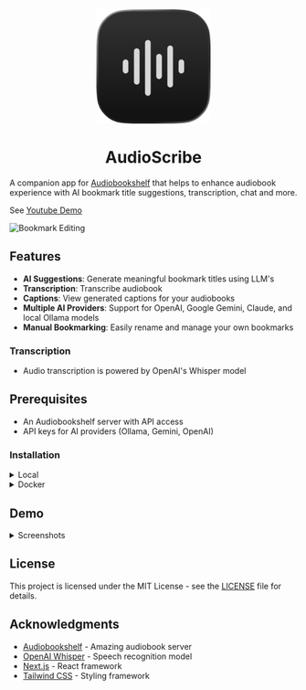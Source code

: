 <div align="center">
    <img src="./public/logo/logo-dark.png" width=200 height=200>
    <h1>AudioScribe</h1>
</div>

A companion app for [Audiobookshelf](https://www.audiobookshelf.org/) that helps to enhance audiobook experience with AI bookmark title suggestions, transcription, chat and more.

See [Youtube Demo](https://youtu.be/zyr6M5ebI38)

![Bookmark Editing](demo/screenshots/edit.png)

## Features

- **AI Suggestions**: Generate meaningful bookmark titles using LLM's
- **Transcription**: Transcribe audiobook
- **Captions**: View generated captions for your audiobooks
- **Multiple AI Providers**: Support for OpenAI, Google Gemini, Claude, and local Ollama models
- **Manual Bookmarking**: Easily rename and manage your own bookmarks

### Transcription

- Audio transcription is powered by OpenAI's Whisper model

## Prerequisites

- An Audiobookshelf server with API access
- API keys for AI providers (Ollama, Gemini, OpenAI)

### Installation

<details>
<summary>Local</summary>

#### System Dependencies

```sh
brew install ffmpeg
brew install cmake
```

#### Ollama

```sh
 # Embedder
ollama pull all-minilm:latest

ollama pull llama3.2:3b
```

#### Install

```sh
clone git@github.com:shakogegia/audioscribe.git
cd audioscribe
npm install

# set env variables
cp .env.example .env
```

#### Run

```sh
npm run dev

# or
npm run build
npm run start

```

</details>

<details>
<summary>Docker</summary>

The included `docker-compose.yml` provides a complete setup:

```yaml
version: "3.8"

services:
  audiobook-bookmark-wizard:
    image: shakogegia/audiobook-bookmark-wizard:latest
    container_name: audiobook-bookmark-wizard
    user: "${UID:-1000}:${GID:-1000}"
    ports:
      - 3000:3000
    restart: unless-stopped
    volumes:
      - ./app-data:/app/data # Persist config files
      - ./temp-cache:/tmp/audiobook-wizard # Persist audio cache
```

</details>

## Demo

<details>
<summary>Screenshots</summary>

![Book Search](demo/screenshots/search.png)
![Book Management](demo/screenshots/book.png)
![ASR Transcription](demo/screenshots/asr.png)
![Audiobookshelf](demo/screenshots/audiobookshelf.png)

</details>

## License

This project is licensed under the MIT License - see the [LICENSE](LICENSE) file for details.

## Acknowledgments

- [Audiobookshelf](https://www.audiobookshelf.org/) - Amazing audiobook server
- [OpenAI Whisper](https://github.com/openai/whisper) - Speech recognition model
- [Next.js](https://nextjs.org/) - React framework
- [Tailwind CSS](https://tailwindcss.com/) - Styling framework
